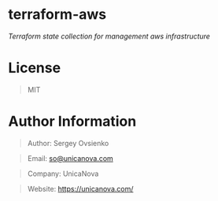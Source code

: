 # terraform-aws

*Terraform state collection for management aws infrastructure*

# License
> MIT

# Author Information

> Author: Sergey Ovsienko

> Email: so@unicanova.com

> Company: UnicaNova

> Website: https://unicanova.com/

